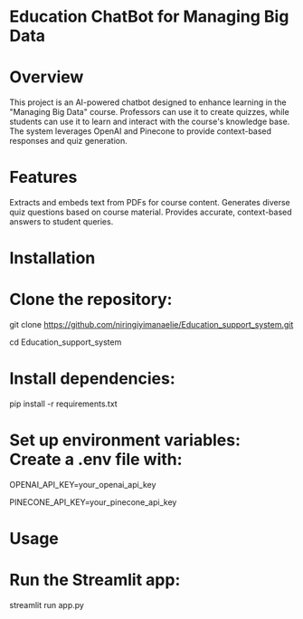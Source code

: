 # Education ChatBot for Managing Big Data
# Overview
This project is an AI-powered chatbot designed to enhance learning in the "Managing Big Data" course. Professors can use it to create quizzes, while students can use it to learn and interact with the course's knowledge base. The system leverages OpenAI and Pinecone to provide context-based responses and quiz generation.

# Features
Extracts and embeds text from PDFs for course content.
Generates diverse quiz questions based on course material.
Provides accurate, context-based answers to student queries.

# Installation
# Clone the repository:
git clone https://github.com/niringiyimanaelie/Education_support_system.git

cd Education_support_system

# Install dependencies:
pip install -r requirements.txt

# Set up environment variables: Create a .env file with:
OPENAI_API_KEY=your_openai_api_key

PINECONE_API_KEY=your_pinecone_api_key

# Usage
# Run the Streamlit app:
streamlit run app.py